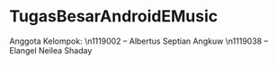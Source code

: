 # TugasBesarAndroidEMusic
Anggota Kelompok: \n1119002 – Albertus Septian Angkuw \n1119038 – Elangel Neilea Shaday
